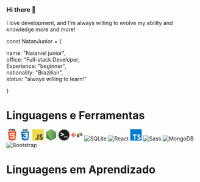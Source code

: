 ### Hi there 👋
 
 I love development, and I'm always willing to evolve my ability and knowledge more and more!
 

const NatanJunior = {   

name: "Nataniel junior",  
office: "Full-stack Developer,  
Experience: "beginner",  
nationality: "Brazilian",   
status: "always willing to learn!"

}


<h1> Linguagens e Ferramentas </h1>  


<span><img src = "https://raw.githubusercontent.com/github/explore/80688e429a7d4ef2fca1e82350fe8e3517d3494d/topics/html/html.png" alt="HTML" width="30px" height="30px"></span>
<span><img src = "https://raw.githubusercontent.com/github/explore/80688e429a7d4ef2fca1e82350fe8e3517d3494d/topics/css/css.png" alt="CSS" width="30px" height="30px"></span>
<span> <img src ="https://raw.githubusercontent.com/github/explore/80688e429a7d4ef2fca1e82350fe8e3517d3494d/topics/javascript/javascript.png" alt="JS" width="30px" height="30px">
</span>
  <span> 
  <img src ="https://raw.githubusercontent.com/github/explore/80688e429a7d4ef2fca1e82350fe8e3517d3494d/topics/nodejs/nodejs.png" alt="node.js" width="30px" height="30px">
</span>
    <span> 
  <img src ="https://raw.githubusercontent.com/github/explore/80688e429a7d4ef2fca1e82350fe8e3517d3494d/topics/terminal/terminal.png" alt="Terminal" width="30px" height="30px"></span>
  <span> 
  <img src ="https://raw.githubusercontent.com/github/explore/80688e429a7d4ef2fca1e82350fe8e3517d3494d/topics/git/git.png" alt="Git" width="30px" height="30px">
  </span>
   <span> 
  <img src="https://cdn.imgbin.com/6/4/25/imgbin-sqlite-database-android-mysql-android-UAw0kAPAnuPftCRT7E5LkEjhD.jpg" alt="SQLite" width="30px" height="30px">
  <span> 
  <img src="https://cdn.freebiesupply.com/logos/large/2x/react-1-logo-png-transparent.png" alt="React" width="30px" height="30px">
  </span>
   <span> 
  <img src="https://raw.githubusercontent.com/github/explore/80688e429a7d4ef2fca1e82350fe8e3517d3494d/topics/typescript/typescript.png" alt="TypeScript" width="30px" height="30px">
  </span>
   <span> 
  <img src="https://e7.pngegg.com/pngimages/72/936/png-clipart-sass-cascading-style-sheets-preprocessor-less-postcss-meng-miscellaneous-text-thumbnail.png" alt="Sass" width="30px" height="30px">
  </span>
  <img src="https://logospng.org/download/mongodb/mongodb-2048.png" alt="MongoDB" width="30px" height="30px">
  </span>
  </span>
  <img src="https://w7.pngwing.com/pngs/628/224/png-transparent-bootstrap-plain-wordmark-logo-icon.png" alt="Bootstrap" width="30px" height="30px">
  </span>
  </span>
  
<h1>Linguagens em Aprendizado</h1>


   
  

